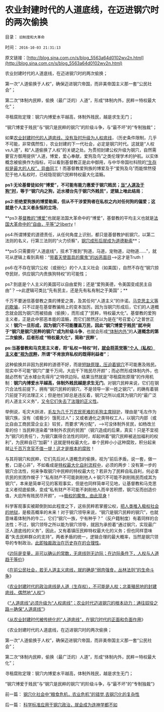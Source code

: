 # 农业封建时代的人道底线，在迈进钢穴时的两次偷换

目录： `旧制度和大革命` 

时间： `2016-10-03 21:31:13` 

原文链接：[http://blog.sina.com.cn/s/blog_5563a64d0102wv2n.html](http://blog.sina.com.cn/s/blog_5563a64d0102wv2n.html)

农业封建时代的人道底线，在迈进钢穴时的两次偷换；

第一次“人道偷换于人权”，确保迈进钢穴帝国，而非美帝国主义那一套“公民社会”；

第二次“体制内民粹，偷换（最广泛的）人道”，形成“体制内外，民粹＝特权最大化”；

寻租腐败定理：钢穴内博爱水平越高，体制外贱民，越是求生无门；

“钢穴博爱于贱民”与“钢穴是民粹的钢穴”的阶级斗争，与“最不坏”的“专制独裁”；

如果[农业封建时代的人道底线，没有及时升级为人权底线](../../../2016/10/1/农业封建时代，未必迈进“钢穴时代”，但有极高概率；.md)，（历史条件限制，几乎不可能，非常偶然性），农业封建的下一代社会，必定是钢穴时代。这就是“人权
vs人道”，和“人道偷换了人权”的关键之处。为贯彻封建公权升级为钢穴，自然需要官方御用提供“人道，博爱，爱心奉献，爱狗及鸟”之类伦理学术的护航。以实体概念被偷换作为指标，可以看到基督教正是此中御用，与中华帝国社科院的[“生存权是最大的人权”，异曲同](../../../2013/6/18/民粹的生存权不属于人权；是奴隶主的恩典，是奴隶的血酬.md)工！而基督教爱狗族的博爱及于“爱狗及乌”而能悍然侵犯于他人私权时，已经隐现钢穴民粹特权最大化滥觞。

**ps1:无论基督徒如何“博爱”，不可能有能力惠爱于钢穴贱民；[当“人道及于狗”时](../../../2012/4/7/罗马法学家的先知和伪善“人人平等＝人畜平等”.md)，等于“钢穴内之狗，近水楼台先于钢穴外贱民”，逻辑上唯此结局**；

**ps2:拒绝爱狗族的博爱勒索，但从不干涉爱狗者在私权之内对任何狗的偏爱；这就是个人主义者永恒的立场**，

**ps3:基[督教的“博爱”](../../../2011/9/1/普世帝国的价值观和induvidualism和奥地利.md)也就是法国大革命中的“博爱”，基督教的平均主义也就是[法国大革命中的“自由，平等”之liberty](../../../2016/4/27/法国大革命的“自由，平等，博爱”，天使面具下的魔鬼，.md)！

ps4:所谓博爱的道德责任，从任何角度上识别，都只是基督教护航钢穴，以第二法则的名义，行第三法则的“火力侦察”，[钢穴成形后就成为道德勒索](../../../2011/2/1/人道主义如何构筑君权神授？.md)**；

**ps5:只需要将“人道底线”，技术下推到“狗道，马道，宠物道，动物道……”，就可从逻辑上看到真相：“[带着天使面具的魔鬼”的凶恶面目](../../../2013/7/8/狗吃人！人道主义泛滥导致的低人权令“权贵的狗，比穷人的命珍贵”.md)——>这才是Truth！

ps6:在不存在钢穴公权（或弱化）的个人主义社会（如美国），自然不存在“钢穴掠夺民财，供应钢穴内贵族狗特权”的可能性；

ps7:到底是个人主义的美国可以自由爱狗；还是“爱狗美德，令美国变成民主自由”？——>此逻辑可类比“先有民主，还是先有私有制之于美国”；**

千万不要迷信基督教之类的博爱之类，及其任何“人道主义”的许诺。[马克思主义等的欺骗](../../../2013/6/19/公有制强迫臣民接受三个良好的许愿；.md)，只不过是在基督教骗局上的变本加厉。因为当钢穴形成后，它们的人道概念就会因为钢穴而被扭曲（偷换），而形成了“民粹，特权最大化”。基督教的爱狗主义者，正是此中邪恶本能的滥觞，而它们居然还以为是在“号召爱心”之普世正义！**钢穴一旦形成，因为钢穴不可能覆盖万民，因此“钢穴博爱于贱民”就冲突于“钢穴是钢穴民粹的钢穴”成为阶级斗争**，也就会形成[“体制内外”](../../../2009/8/10/主要矛盾很可能就是体制内外的矛盾.md)的**人道概念的第二次偷换，后者形成
“特权最大化”，简称“民粹**”。

**ps:当基督教和马克思主义者，将“私权＝特权”时，[就会将茶党等“个人（私权）主义者”视为民粹](../../../2011/10/18/NoPrivateNotax！美国茶党和中国乌有之乡.md)，所谓“不肯放弃私权的既得利益者”**；

这种偷换并非因为民粹的道德不好，而是[短缺原理，压迫着钢穴](../../../2016/8/23/“生产，生产力，生产效率，生产技术”不是钢穴帝国的救命稻草；.md)不可能惠及贱民。现实中不可能“钢穴广厦千万间，大庇千下贱民尽开颜”；而必然形成体制内外，也就必然有“近水楼台先得月”之特供边际。结果当然就是“寻租腐败原理”的作用机制：**钢穴内博爱水平越高，体制外贱民越是求生无门**。对钢穴民粹来说，它们在钢穴合法性前提下，拥有“钢穴民粹的钢穴，不是领导一家一姓之钢穴”，的确有着钢穴前提下的法理正义；但是他们却总是违反着，钢穴之所以成其为钢穴的“最广泛的人道主义义务”，[又令它们失去了法理的正义性](../../../2016/9/16/对钢穴民粹的压制，是艰难的技术活；.md)。

举例说，毛灾大跃进，[毛左为几千万农民死难的毛狗主席辩护](../../../2012/3/17/文革的本意是好的，才是最可怕的.md)，理由是“毛左作为钢穴族，没有（或极少）饿死过人”；又或者通化之类特权工人，以钢穴内部（或比自由工商民营企业主）较贫，而要求“再分配”，——>可没体制外贫民，如杨改兰辈的份！当民粹渲染着“体制外农民的贫困”（钢穴造成的后果，真实！只是不宜视为“钢穴的责任”），为钢穴赢得合法性的同时，却起哄着“钢穴民粹被追加福利的权利”，为民粹自已“加薪”！这就是特权最大化，单个民粹小小这种腐败，积分起来就[让千百万贪官不值一提！这才是根本的腐败](../../../2010/1/4/贪官是问题，却不是大问题.md)！

与其将钢穴和民粹，它们先后对人道概念的偷换，视为“前后矛盾，说一套，做一套，口是心非”，不如看成是[特权最大化自利流程中](../../../2016/9/12/大革命都是钢穴族“民粹特权最大化的冲动”；.md)，必须的两步：没有第一步的钢穴合法性，何来争取钢穴中民粹的特权最大化？若非为了民粹自私自利，何必拿农民的贫困作幌子？“私有财产不可能剥削他人＋钢穴不可能不剥削贱民而成其为钢穴”，本来是简单可见的客观事实，但是也同样简单可见地，让基督教和马克思主义者彻底偷换，变成“私有财产不可能不剥削他人而辛苦积攒，钢穴反而创造价值，大庇所有贱民尽开颜”，——>[极权的魔鬼，由此现身](../../../2013/1/15/苏杭现象“信仰政府创造价值”的民粹！制造了“无限制加税”.md)！

科学客观事实被颠倒到如此程度之下，这些民粹若掌握公权，[把人类推入极权社会的地狱](../../../2016/6/25/基督教和马克思主义，错误的信仰，颠倒的常识，简单的逻辑；.md)，是极高概率的未来！对于钢穴领导来说，“钢穴是钢穴民粹的钢穴”，也就意味着体制外的牛二，它们“钢穴一族，宁有种乎？”（反户籍制度）有着同样的合法性；不过，钢穴领导之所以能为钢穴领导，就因为承担着“通过钢穴，实现最广泛人道底线的义务”，因此，又有着镇压民粹特权最大化的义务；但也同样意味着“失去民粹群众的支持”。两者矛盾的统一，逻辑合理的最大概率，当然是钢穴领导的专制政治。[此即独裁政治在历史存在的合理性](../../../2016/2/29/旧制度和大革命原理：法西斯历史存在的合理性；.md)。

《[边际是变量，非可以确认的常数，无底线则无边际；在边际条件下，人权与人道趋于等价](../../../2016/9/28/边际是变量，非可以确认的常数，无底线则无边际；.md)》

《[在前公民社会，若无人道主义底线，就的确是“弱肉强食，丛林法则”的生命斗争](../../../2016/9/29/农业封建时代，钢穴时代，后钢穴时代；.md)》

《[农业封建时代的政治底线是人道（生存权），不可能是人权；北美殖民地的封建底线，偶然地“人权”](../../../2016/9/30/农业封建时代的底线是人道（生存权），不是人权；.md)》

《[“人道底线”必须升级为“人权底线”；农业时代迈进钢穴的根本动力：通往奴役之路＝确保“人道底线”](../../../2016/10/1/农业封建时代，未必迈进“钢穴时代”，但有极高概率；.md)》

《[从农业封建时代被传统化的“人道底线”，在钢穴时代的正面和负面作用](../../../2016/10/2/在农业剩余成为现实以前，所谓“自由人权”纯属空话；.md)》

《农业封建时代的人道底线，在迈进钢穴时的两次偷换；

第一次“人道偷换于人权”，确保迈进钢穴帝国，而非美帝国主义那一套“公民社会”；

第二次“体制内民粹，偷换（最广泛的）人道”，形成“体制内外，民粹＝特权最大化”；

寻租腐败定理：钢穴内博爱水平越高，体制外贱民，越是求生无门；

“钢穴博爱于贱民”与“钢穴是民粹的钢穴”的阶级斗争，与“最不坏”的“专制独裁”》

前一篇： [钢穴化社会中“粮食危机，农业危机”的错觉,去钢穴化的复杂性](../../../2016/10/6/钢穴化社会中“粮食危机，农业危机”的错觉,去钢穴化的复杂性.md)

后一篇： [科学标准应用于钢穴政治，就会成为连神学都不如](../../../2016/10/2/科学标准应用于钢穴政治，就会成为连神学都不如.md)

